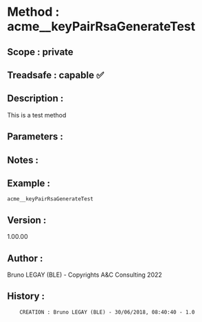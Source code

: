 ﻿# **Method :** acme__keyPairRsaGenerateTest
## **Scope :** private
## **Treadsafe :** capable ✅ 
## **Description :** 
This is a test method
## **Parameters :** 
## **Notes :** 

## **Example :** 
```
acme__keyPairRsaGenerateTest
```
## **Version :** 
1.00.00
## **Author :** 
Bruno LEGAY (BLE) - Copyrights A&C Consulting 2022
## **History :** 
 
        CREATION : Bruno LEGAY (BLE) - 30/06/2018, 08:40:40 - 1.0
